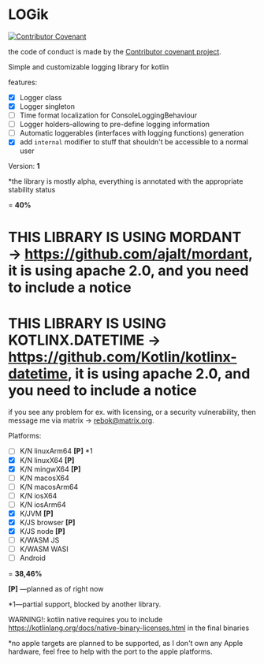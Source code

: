 # LOGik

[![Contributor Covenant](https://img.shields.io/badge/Contributor%20Covenant-2.1-4baaaa.svg)](code_of_conduct.md)

the code of conduct is made by the [Contributor covenant project](https://www.contributor-covenant.org/).

Simple and customizable logging library for kotlin

features:
- [X] Logger class
- [X] Logger singleton
- [ ] Time format localization for ConsoleLoggingBehaviour
- [ ] Logger holders–allowing to pre-define logging information
- [ ] Automatic loggerables (interfaces with logging functions) generation
- [X] add `internal` modifier to stuff that shouldn't be accessible to a normal user

Version: **1**

*the library is mostly alpha, everything is annotated with the appropriate stability status

= **40%**

# THIS LIBRARY IS USING **MORDANT** → https://github.com/ajalt/mordant, it is using apache 2.0, and you need to include a notice
# THIS LIBRARY IS USING **KOTLINX.DATETIME** → https://github.com/Kotlin/kotlinx-datetime, it is using apache 2.0, and you need to include a notice
if you see any problem for ex.
with licensing, or a security vulnerability, then message me via matrix → rebok@matrix.org.

Platforms:
- [ ] K/N linuxArm64 **[P]** *1
- [X] K/N linuxX64 **[P]**
- [X] K/N mingwX64 **[P]**
- [ ] K/N macosX64
- [ ] K/N macosArm64
- [ ] K/N iosX64
- [ ] K/N iosArm64
- [X] K/JVM **[P]**
- [X] K/JS browser **[P]**
- [X] K/JS node **[P]**
- [ ] K/WASM JS
- [ ] K/WASM WASI
- [ ] Android

= **38,46%**

**[P]** —planned as of right now

*1—partial support, blocked by another library.

WARNING!: kotlin native requires you to include
https://kotlinlang.org/docs/native-binary-licenses.html
in the final binaries

*no apple targets are planned to be supported, as
I don't own any Apple hardware, feel free to
help with the port to the apple platforms.